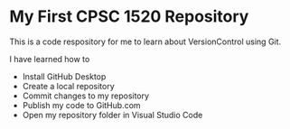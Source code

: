 # My First CPSC 1520 Repository

This is a code respository for me to learn about VersionControl using Git.

I have learned how to 

- Install GitHub Desktop
- Create a local repository
- Commit changes to my repository
- Publish my code to GitHub.com
- Open my repository folder in Visual Studio Code
